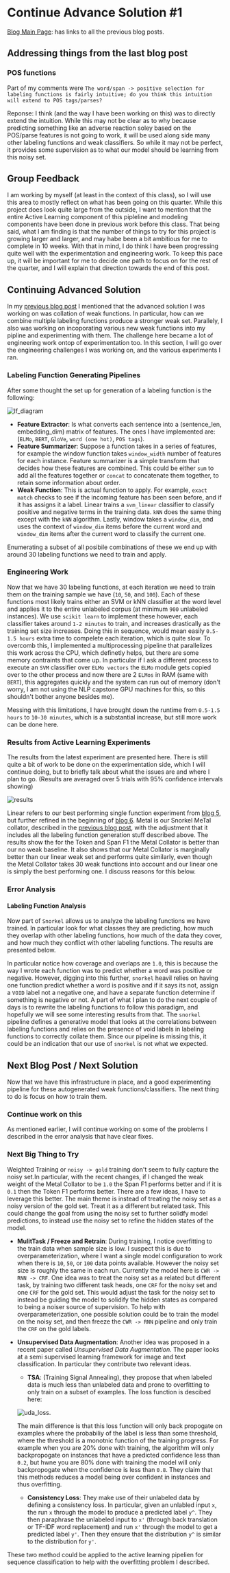 # Continue Advance Solution #1

[Blog Main Page](README.md): has links to all the previous blog posts.

## Addressing things from the last blog post

### POS functions

Part of my comments were `The word/span -> positive selection for labeling functions is fairly intuitive; do you think this intuition will extend to POS tags/parses?`

Reponse: I think (and the way I have been working on this) was to directly extend the intuition. While this may not be clear as to why because predicting something like an adverse reaction soley based on the POS/parse features is not going to work, it will be used along side many other labeling functions and weak classifiers. So while it may not be perfect, it provides some supervision as to what our model should be learning from this noisy set.

## Group Feedback

I am working by myself (at least in the context of this class), so I will use this area to mostly reflect on what has been going on this quarter. While this project does look quite large from the outside, I want to mention that the entire Active Learning component of this pipleline and modeling components have been done in previous work before this class. That being said, what I am finding is that the number of things to try for this project is growing larger and larger, and may habe been a bit ambitious for me to complete in 10 weeks. With that in mind, I do think I have been progressing quite well with the experimentation and engineering work. To keep this pace up, it will be important for me to decide one path to focus on for the rest of the quarter, and I will explain that direction towards the end of this post.

## Continuing Advanced Solution

In my [previous blog post](blog_6.md) I mentioned that the advanced solution I was working on was collation of weak functions. In particular, how can we combine multiple labeling functions produce a stronger weak set. Parallely, I also was working on incoporating various new weak functions into my pipline and experimenting with them. The challenge here became a lot of engineering work ontop of experimentation too. In this section, I will go over the engineering challenges I was working on, and the various experiments I ran.

### Labeling Function Generating Pipelines

After some thought the set up for generation of a labeling function is the following:

![lf_diagram](figures/lf_diagram.png)

* **Feature Extractor**: Is what converts each sentence into a (sentence_len, embedding_dim) matrix of features. The ones I have implemented are: (`ELMo`, `BERT`, `GloVe`, `word (one hot)`, `POS tags`).
* **Feature Summarizer**: Suppose a function takes in a series of features, for example the window function takes `window_width` number of features for each instance. Feature summarizer is a simple transform that decides how these features are combined. This could be either `sum` to add all the features together or `concat` to concatenate them together, to retain some information about order.
* **Weak Function**: This is actual function to apply. For example, `exact match` checks to see if the incoming feature has been seen before, and if it has assigns it a label. Linear trains a `svm_linear` classifier to classify positive and negative terms in the training data. `kNN` does the same thing except with the `kNN` algorithm. Lastly, window takes a `window_dim`, and uses the context of `window_dim` items before the current word and `window_dim` items after the current word to classify the current one.

Enumerating a subset of all posibile combinations of these we end up with around 30 labeling functions we need to train and apply.

### Engineering Work

Now that we have 30 labeling functions, at each iteration we need to train them on the training sample we have (`10`, `50`, and `100`). Each of these functions most likely trains either an SVM or kNN classifier at the word level and applies it to the entire unlabeled corpus (at minimum `900` unlabeled instances). We use `scikit learn` to implement these however, each classifier takes around `1-2 minutes` to train, and increases drastically as the training set size increases. Doing this in sequence, would mean easily `0.5-1.5 hours` extra time to compelete each iteration, which is quite slow. To overcomb this, I implemented a multiprocessing pipeline that parallelizes this work across the CPU, which definetly helps, but there are some memory contraints that come up. In particular if I ask a different process to execute an `SVM` classifier over `ELMo vectors` the `ELMo` module gets copied over to the other process and now there are 2 `ELMos` in RAM (same with `BERT`), this aggregates quickly and the system can run out of memory (don't worry, I am not using the NLP capstone GPU machines for this, so this shouldn't bother anyone besides me).

Messing with this limitations, I have brought down the runtime from `0.5-1.5 hours` to `10-30 minutes`, which is a substantial increase, but still more work can be done here.

### Results from Active Learning Experiments

The results from the latest experiment are presented here. There is still quite a bit of work to be done on the experimentation side, which I will continue doing, but to briefly talk about what the issues are and where I plan to go. (Results are averaged over 5 trials with 95% confidence intervals showing)

![results](figures/token_f1_span_f1_all_collation.png)

Linear refers to our best performing single function experiment from [blog 5](blog_5.md), but further refined in the beginning of [blog 6](blog_6.md). Metal is our Snorkel MeTal collator, described in the [previous blog post](blog_6.md), with the adjustment that it includes all the labeling function generation stuff described above. The results show the for the Token and Span F1 the Metal Collator is better than our no weak baseline. It also shows that our Metal Collator is marginally better than our linear weak set and performs quite similarly, even though the Metal Collator takes 30 weak functions into account and our linear one is simply the best performing one. I discuss reasons for this below.

### Error Analysis

#### Labeling Function Analysis

Now part of `Snorkel` allows us to analyze the labeling functions we have trained. In particular look for what classes they are predicting, how much they overlap with other labeling functions, how much of the data they cover, and how much they conflict with other labeling functions. The results are presented below.


In particular notice how coverage and overlaps are `1.0`, this is because the way I wrote each function was to predict whether a word was positive or negative. However, digging into this further, `snorkel` heavil relies on having one function predict whether a word is positive and if it says its not, assign a `VOID` label not a negative one, and have a separate function determine if something is negative or not. A part of what I plan to do the next couple of days is to rewrite the labeling functions to follow this paradigm, and hopefully we will see some interesting results from that. The `snorkel` pipeline defines a generative model that looks at the correlations between labeling functions and relies on the presence of void labels in labeling functions to correctly collate them. Since our pipeline is missing this, it could be an indication that our use of `snorkel` is not what we expected.

## Next Blog Post / Next Solution

Now that we have this infrastructure in place, and a good experimenting pipeline for these autogenerated weak functions/classifiers. The next thing to do is focus on how to train them.

### Continue work on this

As mentioned earlier, I will continue working on some of the problems I described in the error analysis that have clear fixes.

### Next Big Thing to Try

Weighted Training or `noisy -> gold` training don't seem to fully capture the noisy set.In particular, with the recent changes, if I changed the weak weight of the Metal Collator to be `1.0` the Span F1 performs better and if it is `0.1` then the Token F1 performs better. There are a few ideas, I have to leverage this better. The main theme is instead of treating the noisy set as a noisy version of the gold set. Treat it as a different but related task. This could change the goal from using the noisy set to further solidfy model predictions, to instead use the noisy set to refine the hidden states of the model.


* **MulitTask / Freeze and Retrain**: During training, I notice overfitting to the train data when sample size is low. I suspect this is due to overparameterization, where I want a single model configuration to work when there is `10`, `50`, or `100` data points available. However the noisy set size is roughly the same in each run. Currently the model here is `CWR -> RNN -> CRF`. One idea was to treat the noisy set as a related but different task, by training two different task heads, one `CRF` for the noisy set and one `CRF` for the gold set. This would adjust the task for the noisy set to instead be guiding the model to solidify the hidden states as compared to being a noiser source of supervision. To help with overparameterization, one possible solution could be to train the model on the noisy set, and then freeze the `CWR -> RNN` pipeline and only train the `CRF` on the gold labels.
* **Unsupervised Data Augmentation**: Another idea was proposed in a recent paper called *Unsupervised Data Augmentation*. The paper looks at a semi supervised learning framework for image and text classification. In particular they contribute two relevant ideas.
    * **TSA**: (Training Signal Annealing), they propose that when labeled data is much less than unlabeled data and prone to overfitting to only train on a subset of examples. The loss function is descibed here:
    
    ![uda_loss](figures/uda_loss.png).
    
    The main difference is that this loss function will only back propogate on examples where the probabiliy of the label is less than some threshold, where the threshold is a monotnic function of the training progress. For example when you are 20% done with training, the algorithm will only backpropogate on instances that have a predicted confidence less than `0.2`, but hwne you are 80% done with training the model will only backpropogate when the confidence is less than `0.8`. They claim that this methods reduces a model being over confident in instances and thus overfitting.
    * **Consistency Loss**: They make use of their unlabeled data by defining a consistency loss. In particular, given an unlabled input `x`, the run `x` through the model to produce a predicted label `y^`. They then paraphrase the unlabeled input to `x'` (through back translation or TF-IDF word replacement) and run `x'` through the model to get a predicted label `y'`. Then they ensure that the distribution `y^` is similar to the distribution for `y'`.

These two method could be applied to the active learning pipelien for sequence classification to help with the overfitting problem I described.